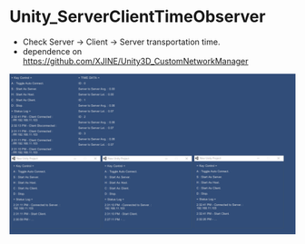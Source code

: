 # Unity_ServerClientTimeObserver

- Check Server -> Client -> Server transportation time.
- dependence on https://github.com/XJINE/Unity3D_CustomNetworkManager
    
![](https://github.com/XJINE/Unity_ServerClientTimeObserver/blob/master/screenshot.png)
